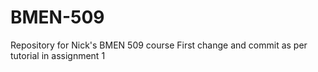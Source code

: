 # BMEN-509
Repository for Nick's BMEN 509 course
First change and commit as per tutorial in assignment 1
